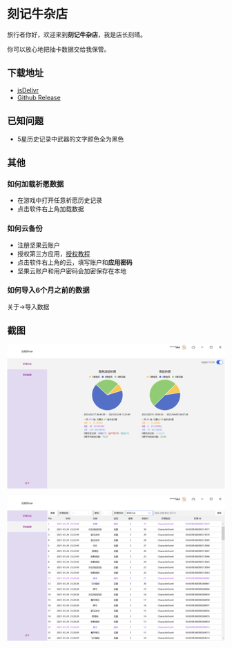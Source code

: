 # 刻记牛杂店

旅行者你好，欢迎来到**刻记牛杂店**，我是店长刻晴。

你可以放心地把抽卡数据交给我保管。

## 下载地址

- [jsDelivr](https://cdn.jsdelivr.net/gh/Scighost/KeqingNiuza@cdn/KeqingNiuza/KeqingNiuza.zip)
- [Github Release](https://github.com/Scighost/KeqingNiuza/releases)

## 已知问题

- 5星历史记录中武器的文字颜色全为黑色

## 其他

### 如何加载祈愿数据

- 在游戏中打开任意祈愿历史记录
- 点击软件右上角加载数据

### 如何云备份

- 注册坚果云账户
- 授权第三方应用，[授权教程](https://help.jianguoyun.com/?p=2064)
- 点击软件右上角的云，填写账户和**应用密码**
- 坚果云账户和用户密码会加密保存在本地

### 如何导入6个月之前的数据

关于->导入数据

## 截图

![ScreenShot1](img/Snipaste_2021-04-28_09-39-58.png)

![ScreenShot2](img/Snipaste_2021-04-28_09-40-29.png)